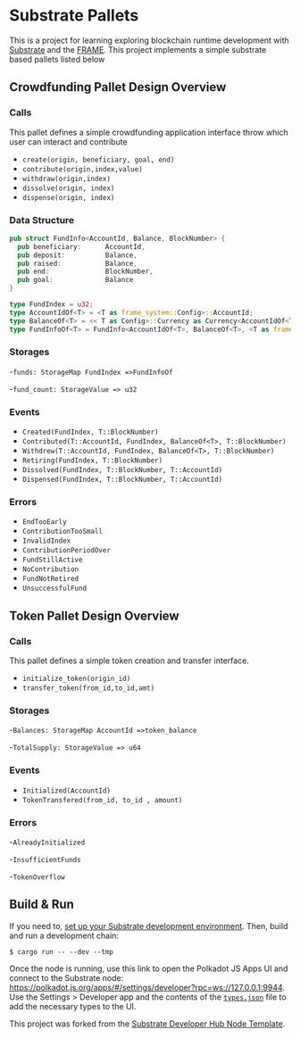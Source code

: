 # Substrate Pallets



This is a  project for learning exploring blockchain runtime development with
[Substrate](https://substrate.dev/) and the
[FRAME](https://substrate.dev/docs/en/knowledgebase/runtime/frame). This
project implements a simple substrate based pallets listed below


## Crowdfunding Pallet Design Overview
### Calls
This pallet defines a simple crowdfunding application interface throw which user can interact and contribute
- `create(origin, beneficiary, goal, end)`
- `contribute(origin,index,value)`
- `withdraw(origin,index)`
- `dissolve(origin, index)`
- `dispense(origin, index)`

### Data Structure
```rust
pub struct FundInfo<AccountId, Balance, BlockNumber> {
  pub beneficiary:      AccountId,
  pub deposit:          Balance,
  pub raised:           Balance,
  pub end:              BlockNumber,
  pub goal:             Balance
}
```

```rust
type FundIndex = u32;
type AccountIdOf<T> = <T as frame_system::Config>::AccountId;
type BalanceOf<T> = << T as Config>::Currency as Currency<AccountIdOf<T>>>::Balance;
type FundInfoOf<T> = FundInfo<AccountIdOf<T>, BalanceOf<T>, <T as frame_system::Config>::BlockNumber>;
```

### Storages
-`funds: StorageMap FundIndex =>FundInfoOf`

-`fund_count: StorageValue => u32`

### Events
- `Created(FundIndex, T::BlockNumber)`
- `Contributed(T::AccountId, FundIndex, BalanceOf<T>, T::BlockNumber)`
- `Withdrew(T::AccountId, FundIndex, BalanceOf<T>, T::BlockNumber)`
- `Retiring(FundIndex, T::BlockNumber)`
- `Dissolved(FundIndex, T::BlockNumber, T::AccountId)`
- `Dispensed(FundIndex, T::BlockNumber, T::AccountId)`

### Errors
- `EndTooEarly`
- `ContributionTooSmall`
- `InvalidIndex`
- `ContributionPeriodOver`
- `FundStillActive`
- `NoContribution`
- `FundNotRetired`
- `UnsuccessfulFund`


## Token Pallet Design Overview
### Calls
This pallet defines a simple token creation and transfer interface.
- `initialize_token(origin_id)`
- `transfer_token(from_id,to_id,amt)`

### Storages
-`Balances: StorageMap AccountId =>token_balance`

-`TotalSupply: StorageValue => u64`

### Events
- `Initialized(AccountId)`
- `TokenTransfered(from_id, to_id , amount)`

### Errors
-`AlreadyInitialized`

-`InsufficientFunds`

-`TokenOverflow`



## Build & Run

If you need to,
[set up your Substrate development environment](https://substrate.dev/docs/en/knowledgebase/getting-started/#manual-installation).
Then, build and run a development chain:

```shell
$ cargo run -- --dev --tmp
```

Once the node is running, use this link to open the Polkadot JS Apps UI and connect to the Substrate
node: https://polkadot.js.org/apps/#/settings/developer?rpc=ws://127.0.0.1:9944. Use the Settings >
Developer app and the contents of the [`types.json`](blob/master/types.json) file to add the
necessary types to the UI.


This project was forked from the
[Substrate Developer Hub Node Template](https://github.com/substrate-developer-hub/substrate-node-template).
